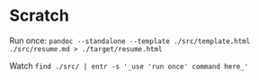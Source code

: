 # Scratch

Run once:
`pandoc --standalone --template ./src/template.html ./src/resume.md > ./target/resume.html`

Watch 
`find ./src/ | entr -s '_use 'run once' command here_'`
